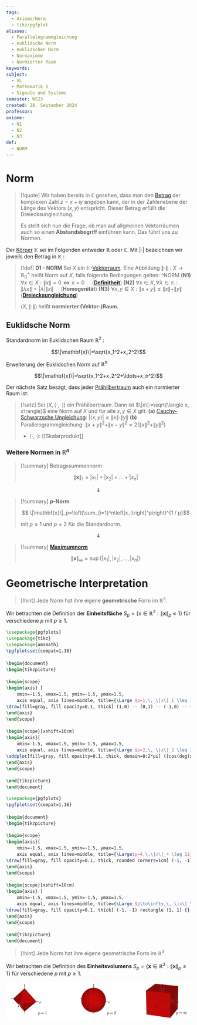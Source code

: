 ```yaml
---
tags:
  - Axiome/Norm
  - tikz/pgfplot
aliases:
  - Parallelogrammgleichung
  - euklidsche Norm
  - euklidschen Norm
  - Normaxiome
  - Normierter Raum
keywords: 
subject:
  - VL
  - Mathematik 1
  - Signale und Systeme
semester: WS23
created: 28. September 2024
professor: 
axiome:
  - N1
  - N2
  - N3
def:
  - NORM
---
```

 

# Norm

> [!quote] Wir haben bereits in $\mathbb{C}$ gesehen, dass man den [Betrag](Betrag.md) der komplexen Zahl $z=x+i y$ angeben kann, der in der Zahlenebene der Länge des Vektors $(x, y)$ entspricht. Dieser Betrag erfüllt die Dreiecksungleichung.
> 
> Es stellt sich nun die Frage, ob man auf allgmeinen Vektorräumen auch so einen **Abstandsbegriff** einführen kann. Das führt uns zu Normen.
> 

Der [Körper](Algebraische%20Strukturen.md) $\mathbb{K}$ sei im Folgenden entweder $\mathbb{R}$ oder $\mathbb{C}$. Mit $|\cdot|$ bezeichnen wir jeweils den Betrag in $\mathbb{K}$ :



> [!def] **D1 - NORM** Sei $X$ ein $\mathbb{K}$-[Vektorraum](Algebra/Vektorraum.md). Eine Abbildung $\|\cdot\|: X \rightarrow \mathbb{R}_{0}^{+}$ heißt Norm auf $X$, falls folgende Bedingungen gelten: ^NORM
> **(N1)** $\forall x \in X:\|x\|=0 \Longleftrightarrow x=0\quad$ (**[Definitheit](Algebra/Definitheit.md)**)
> **(N2)** $\forall x \in X,\, \forall \lambda \in \mathbb{K}:\|\lambda x\|=|\lambda|\|x\|\quad$ (**Homogenität**)
> **(N3)** $\forall x, y \in X:\|x+y\| \leq\|x\|+\|y\|\quad$ (**[Dreiecksungleichung](Betrag.md)**)
> 
> $(X,\|\cdot\|)$ heißt **normierter (Vektor-)Raum**.

## Euklidsche Norm

 Standardnorm im Euklidschen Raum $\mathbb{R}^2$ :

$$\|\mathbf{x}\|=\sqrt{x_1^2+x_2^2}$$

Erweiterung der Euklidschen Norm auf $\mathbb{R}^n$

$$\|\mathbf{x}\|=\sqrt{x_1^2+x_2^2+\ldots+x_n^2}$$

Der nächste Satz besagt, dass jeder [Prähilbertraum](Skalarprodukt.md) auch ein normierter Raum ist:

> [!satz] Sei $(X,\langle\cdot, \cdot\rangle)$ ein Prähilbertraum. Dann ist $\|x\|:=\sqrt{\langle x, x\rangle}$ eine Norm auf $X$ und für alle $x, y \in X$ gilt:
> **(a)** [Cauchy-Schwarzsche Ungleichung](Cauchy-Schwarzsche%20Ungleichung.md): $|\langle x, y\rangle| \leq\|x\| \cdot\|y\|$
> **(b)** Parallelogrammgleichung: $\|x+y\|^2+\|x-y\|^2=2\left(\|x\|^2+\|y\|^2\right)$
> - $\langle\cdot,\cdot \rangle$: [[Skalarprodukt]]

### Weitere Normen in $\mathbb{R}^n$

> [!summary] Betragssummennorm
> 
> $$ \|\mathbf{x}\|_1=\left|x_1\right|+\left|x_2\right|+\ldots+\left|x_n\right|$$
> 

$$\Downarrow$$

> [!summary] **$p$-Norm**
> 
> $$ \|\mathbf{x}\|_p=\left(\sum_{i=1}^n\left|x_i\right|^p\right)^{1 / p}$$
> 
> mit $p \geq 1$ und $p=2$ für die Standardnorm.

$$\Downarrow$$


 > [!summary] **[Maximumnorm](Maximumsnorm.md)**
> 
> $$
> \|\mathbf{x}\|_{\infty}=\sup \left\{\left|x_1\right|,\left|x_2\right|, \ldots,\left|x_n\right|\right\}
> $$

# Geometrische Interpretation

> [!hint] Jede Norm hat ihre eigene **geometrische** Form im $\mathbb{R}^{2}$.

Wir betrachten die Definition der **Einheitsfläche** $S_p=\left\{\mathrm{x} \in \mathbb{R}^2:\|\mathbf{x}\|_p \leq 1\right\}$ für verschiedene $p$ mit $p \geq 1$.

```tikz
\usepackage{pgfplots}
\usepackage{tikz}
\usepackage{amsmath}
\pgfplotsset{compat=1.16}

\begin{document}
\begin{tikzpicture}

\begin{scope}
\begin{axis} [
    xmin=-1.5, xmax=1.5, ymin=-1.5, ymax=1.5,
    axis equal, axis lines=middle, title={\Large $p=1,\, \|x\|_1 \leq 1$}]
\draw[fill=gray, fill opacity=0.1, thick] (1,0) -- (0,1) -- (-1,0) -- (0,-1) -- (1,0);
\end{axis}
\end{scope}

\begin{scope}[xshift=10cm]
\begin{axis}[
    xmin=-1.5, xmax=1.5, ymin=-1.5, ymax=1.5,
    axis equal, axis lines=middle, title={\Large $p=2,\, \|x\|_2 \leq 1$}]
\addplot[fill=gray, fill opacity=0.1, thick, domain=0:2*pi] ({cos(deg(x))}, {sin(deg(x))});
\end{axis}
\end{scope}

\end{tikzpicture}
\end{document}
```


```tikz
\usepackage{pgfplots}
\pgfplotsset{compat=1.16}

\begin{document}
\begin{tikzpicture}

\begin{scope}
\begin{axis}[
    xmin=-1.5, xmax=1.5, ymin=-1.5, ymax=1.5,
    axis equal, axis lines=middle, title={\Large$p=4,\,\|x\|_4 \leq 1$}]
\draw[fill=gray, fill opacity=0.1, thick, rounded corners=1cm] (-1, -1) rectangle (1, 1) {};
\end{axis}
\end{scope}

\begin{scope}[xshift=10cm]
\begin{axis} [
    xmin=-1.5, xmax=1.5, ymin=-1.5, ymax=1.5,
    axis equal, axis lines=middle, title={\Large $p\to\infty,\, \|x\|_\infty \leq 1$}]
\draw[fill=gray, fill opacity=0.1, thick] (-1, -1) rectangle (1, 1) {};
\end{axis}
\end{scope}

\end{tikzpicture}
\end{document}
```


> [!hint] Jede Norm hat ihre eigene geometrische Form im $\mathbb{R}^{3}$.


Wir betrachten die Definition des **Einheitsvolumens** $S_p=\left\{\mathbf{x} \in \mathbb{R}^3:\|\mathbf{x}\|_p \leq 1\right\}$ für verschiedene $p$ mit $p \geq 1$.

![](assets/NormGeo3.png)